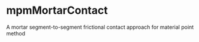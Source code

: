 # mpmMortarContact
A mortar segment-to-segment frictional contact approach for material point method
